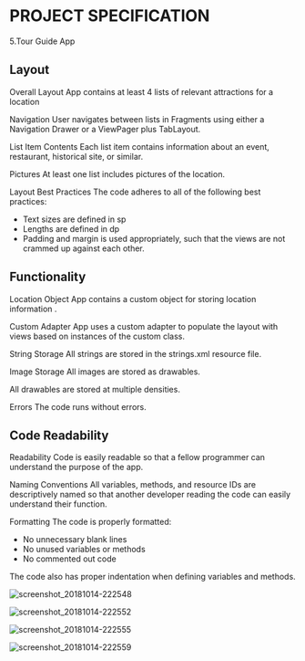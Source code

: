 # PROJECT SPECIFICATION
  5.Tour Guide App
  
## Layout

Overall Layout
App contains at least 4 lists of relevant attractions for a location

Navigation
User navigates between lists in Fragments using either a Navigation Drawer or a ViewPager plus TabLayout.

List Item Contents
Each list item contains information about an event, restaurant, historical site, or similar.

Pictures
At least one list includes pictures of the location.

Layout Best Practices
The code adheres to all of the following best practices:

* Text sizes are defined in sp
* Lengths are defined in dp
* Padding and margin is used appropriately, such that the views are not crammed up against each other.

## Functionality

Location Object 
App contains a custom object for storing location information .

Custom Adapter
App uses a custom adapter to populate the layout with views based on instances of the custom class.

String Storage
All strings are stored in the strings.xml resource file.

Image Storage
All images are stored as drawables.

All drawables are stored at multiple densities.

Errors
The code runs without errors.

## Code Readability

Readability
Code is easily readable so that a fellow programmer can understand the purpose of the app.

Naming Conventions
All variables, methods, and resource IDs are descriptively named so that another developer reading the code can easily understand their function.

Formatting
The code is properly formatted:

* No unnecessary blank lines
* No unused variables or methods
* No commented out code

The code also has proper indentation when defining variables and methods.

![screenshot_20181014-222548](https://user-images.githubusercontent.com/34723009/46941645-478ce580-d074-11e8-9e0c-b8dd9f4f5b9c.png)

![screenshot_20181014-222552](https://user-images.githubusercontent.com/34723009/46941651-4956a900-d074-11e8-8031-83b957e0ec96.png)

![screenshot_20181014-222555](https://user-images.githubusercontent.com/34723009/46941656-4b206c80-d074-11e8-926d-205730fc808a.png)

![screenshot_20181014-222559](https://user-images.githubusercontent.com/34723009/46941660-4cea3000-d074-11e8-85f5-276d179c3d4e.png)

